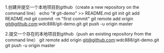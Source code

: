 1.创建并提交一个本地项目到github（create a new repository on the command line）
echo "# git-demo" >> README.md
git init
git add README.md
git commit -m "first commit"
git remote add origin git@github.com:wdc888/git-demo.git
git push -u origin master

2.提交一个存在的本地项目到github（push an existing repository from the command line）
git remote add origin git@github.com:wdc888/git-demo.git
git push -u origin master